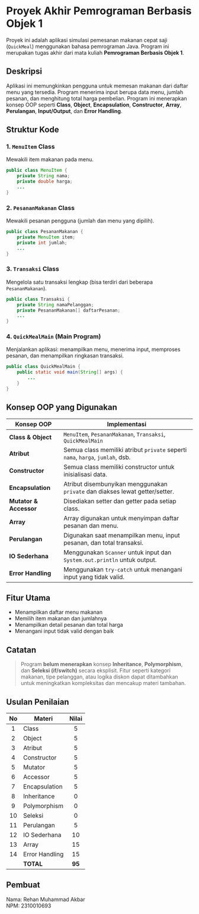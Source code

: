 
# Proyek Akhir Pemrograman Berbasis Objek 1

Proyek ini adalah aplikasi simulasi pemesanan makanan cepat saji (`QuickMeal`) menggunakan bahasa pemrograman Java. Program ini merupakan tugas akhir dari mata kuliah **Pemrograman Berbasis Objek 1**.

## Deskripsi

Aplikasi ini memungkinkan pengguna untuk memesan makanan dari daftar menu yang tersedia. Program menerima input berupa data menu, jumlah pesanan, dan menghitung total harga pembelian. Program ini menerapkan konsep OOP seperti **Class**, **Object**, **Encapsulation**, **Constructor**, **Array**, **Perulangan**, **Input/Output**, dan **Error Handling**.

## Struktur Kode

### 1. `MenuItem` Class
Mewakili item makanan pada menu.

```java
public class MenuItem {
    private String nama;
    private double harga;
    ...
}
```

### 2. `PesananMakanan` Class
Mewakili pesanan pengguna (jumlah dan menu yang dipilih).

```java
public class PesananMakanan {
    private MenuItem item;
    private int jumlah;
    ...
}
```

### 3. `Transaksi` Class
Mengelola satu transaksi lengkap (bisa terdiri dari beberapa `PesananMakanan`).

```java
public class Transaksi {
    private String namaPelanggan;
    private PesananMakanan[] daftarPesanan;
    ...
}
```

### 4. `QuickMealMain` (Main Program)
Menjalankan aplikasi: menampilkan menu, menerima input, memproses pesanan, dan menampilkan ringkasan transaksi.

```java
public class QuickMealMain {
    public static void main(String[] args) {
        ...
    }
}
```

## Konsep OOP yang Digunakan

| Konsep OOP       | Implementasi                                                                 |
|------------------|------------------------------------------------------------------------------|
| **Class & Object**   | `MenuItem`, `PesananMakanan`, `Transaksi`, `QuickMealMain`                      |
| **Atribut**          | Semua class memiliki atribut `private` seperti `nama`, `harga`, `jumlah`, dsb.  |
| **Constructor**      | Semua class memiliki constructor untuk inisialisasi data.                       |
| **Encapsulation**    | Atribut disembunyikan menggunakan `private` dan diakses lewat getter/setter.    |
| **Mutator & Accessor** | Disediakan setter dan getter pada setiap class.                                |
| **Array**            | Array digunakan untuk menyimpan daftar pesanan dan menu.                        |
| **Perulangan**       | Digunakan saat menampilkan menu, input pesanan, dan total transaksi.            |
| **IO Sederhana**     | Menggunakan `Scanner` untuk input dan `System.out.println` untuk output.        |
| **Error Handling**   | Menggunakan `try-catch` untuk menangani input yang tidak valid.                 |

## Fitur Utama

- Menampilkan daftar menu makanan
- Memilih item makanan dan jumlahnya
- Menampilkan detail pesanan dan total harga
- Menangani input tidak valid dengan baik

## Catatan

> Program **belum menerapkan** konsep **Inheritance**, **Polymorphism**, dan **Seleksi (if/switch)** secara eksplisit. Fitur seperti kategori makanan, tipe pelanggan, atau logika diskon dapat ditambahkan untuk meningkatkan kompleksitas dan mencakup materi tambahan.

## Usulan Penilaian

| No  | Materi         | Nilai |
|:--:|----------------|:-----:|
| 1  | Class          |   5   |
| 2  | Object         |   5   |
| 3  | Atribut        |   5   |
| 4  | Constructor    |   5   |
| 5  | Mutator        |   5   |
| 6  | Accessor       |   5   |
| 7  | Encapsulation  |   5   |
| 8  | Inheritance    |   0   |
| 9  | Polymorphism   |   0   |
| 10 | Seleksi        |   0   |
| 11 | Perulangan     |   5   |
| 12 | IO Sederhana   |  10   |
| 13 | Array          |  15   |
| 14 | Error Handling |  15   |
|    | **TOTAL**      | **95**|

## Pembuat

Nama: Rehan Muhammad Akbar  
NPM: 2310010693
